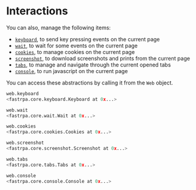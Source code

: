 # Interactions

You can also, manage the following items:

- [`keyboard`](./keyboard.md), to send key pressing events on the current page
- [`wait`](./wait.md), to wait for some events on the current page
- [`cookies`](./cookies.md), to manage cookies on the current page
- [`screenshot`](./screenshot.md), to download screenshots and prints from the current page
- [`tabs`](./tabs.md), to manage and navigate through the current opened tabs
- [`console`](./console.md), to run javascript on the current page

You can access these abstractions by calling it from the `Web` object.

```python linenums="1"
web.keyboard
<fastrpa.core.keyboard.Keyboard at 0x...>

web.wait
<fastrpa.core.wait.Wait at 0x...>

web.cookies
<fastrpa.core.cookies.Cookies at 0x...>

web.screenshot
<fastrpa.core.screenshot.Screenshot at 0x...>

web.tabs
<fastrpa.core.tabs.Tabs at 0x...>

web.console
<fastrpa.core.console.Console at 0x...>
```